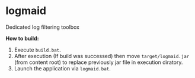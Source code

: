 # logmaid
Dedicated log filtering toolbox

**How to build:**
1. Execute <code>build.bat</code>.
2. After execution (If build was successed) then move <code>target/logmaid.jar</code> (from content root) to replace previously jar file in execution diratory.
3. Launch the application via <code>logmaid.bat</code>.
